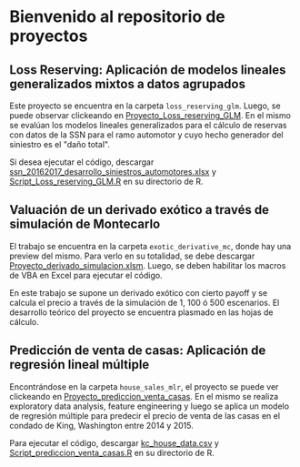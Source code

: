 # Bienvenido al repositorio de proyectos
## Loss Reserving: Aplicación de modelos lineales generalizados mixtos a datos agrupados

Este proyecto se encuentra en la carpeta `loss_reserving_glm`. Luego, se puede observar clickeando en [Proyecto_Loss_reserving_GLM](https://augustod-prieto.github.io/pdf_folder/Proyecto_loss_reserving_glm.pdf).
En el mismo se evalúan los modelos lineales generalizados para el cálculo de reservas con datos de la SSN para el ramo automotor y cuyo hecho generador del siniestro es el "daño total". 

Si desea ejecutar el código, descargar [ssn_20162017_desarrollo_siniestros_automotores.xlsx](https://github.com/augustod-prieto/projects/raw/main/loss_reserving_glm/ssn_20162017_desarrollo_siniestros_automotores.xlsx) y [Script_Loss_reserving_GLM.R](https://github.com/augustod-prieto/projects/blob/095cc87fba8db91118f77b01eb56ca19f1a9c60b/loss_reserving_glm/Script_Loss_reserving_GLM.R) en su directorio de R.

## Valuación de un derivado exótico a través de simulación de Montecarlo

El trabajo se encuentra en la carpeta `exotic_derivative_mc`, donde hay una preview del mismo. Para verlo en su totalidad, se debe descargar [Proyecto_derivado_simulacion.xlsm](https://github.com/augustod-prieto/projects/raw/main/exotic_derivative_mc/Proyecto_derivado_simulacion.xlsm). Luego, se deben habilitar los macros de VBA en Excel para ejecutar el código.

En este trabajo se supone un derivado exótico con cierto payoff y se calcula el precio a través de la simulación de 1, 100 ó 500 escenarios. El desarrollo teórico del proyecto se encuentra plasmado en las hojas de cálculo.

## Predicción de venta de casas: Aplicación de regresión lineal múltiple

Encontrándose en la carpeta `house_sales_mlr`, el proyecto se puede ver clickeando en [Proyecto_prediccion_venta_casas](https://augustod-prieto.github.io/pdf_folder/Proyecto_prediccion_venta_casas.pdf). En el mismo se realiza exploratory data analysis, feature engineering
y luego se aplica un modelo de regresión múltiple para predecir el precio de venta de las casas en el condado de King, Washington entre 2014 y 2015.

Para ejecutar el código, descargar [kc_house_data.csv](https://github.com/augustod-prieto/projects/blob/095cc87fba8db91118f77b01eb56ca19f1a9c60b/house_sales_mlr/kc_house_data.csv) y [Script_prediccion_venta_casas.R](https://github.com/augustod-prieto/projects/blob/095cc87fba8db91118f77b01eb56ca19f1a9c60b/house_sales_mlr/Script_prediccion_venta_casas.R) en su directorio de R.
